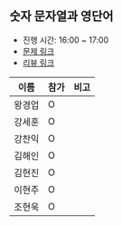 ## 숫자 문자열과 영단어
- 진행 시간: 16:00 ~ 17:00
- [문제 링크]()
- [리뷰 링크]()

|이름|참가|비고|
|-----|------|-----|
|왕경업|O||
|강세훈|O||
|강찬익|O||
|김해인|O||
|김현진|O||
|이현주|O||
|조현욱|O||
